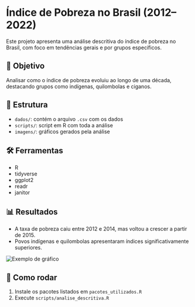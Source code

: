 # Índice de Pobreza no Brasil (2012–2022)

Este projeto apresenta uma análise descritiva do índice de pobreza no Brasil, com foco em tendências gerais e por grupos específicos.

## 🎯 Objetivo

Analisar como o índice de pobreza evoluiu ao longo de uma década, destacando grupos como indígenas, quilombolas e ciganos.

## 📁 Estrutura

- `dados/`: contém o arquivo `.csv` com os dados
- `scripts/`: script em R com toda a análise
- `imagens/`: gráficos gerados pela análise

## 🛠️ Ferramentas

- R
- tidyverse
- ggplot2
- readr
- janitor

## 📊 Resultados

- A taxa de pobreza caiu entre 2012 e 2014, mas voltou a crescer a partir de 2015.
- Povos indígenas e quilombolas apresentaram índices significativamente superiores.

![Exemplo de gráfico](imagens/grafico_linhas_pobreza.png)

## 🚀 Como rodar

1. Instale os pacotes listados em `pacotes_utilizados.R`
2. Execute `scripts/analise_descritiva.R`
